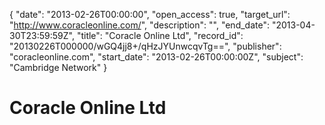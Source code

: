 {
  "date": "2013-02-26T00:00:00", 
  "open_access": true, 
  "target_url": "http://www.coracleonline.com/", 
  "description": "", 
  "end_date": "2013-04-30T23:59:59Z", 
  "title": "Coracle Online Ltd", 
  "record_id": "20130226T000000/wGQ4jj8+/qHzJYUnwcqvTg==", 
  "publisher": "coracleonline.com", 
  "start_date": "2013-02-26T00:00:00Z", 
  "subject": "Cambridge Network"
}

# Coracle Online Ltd

